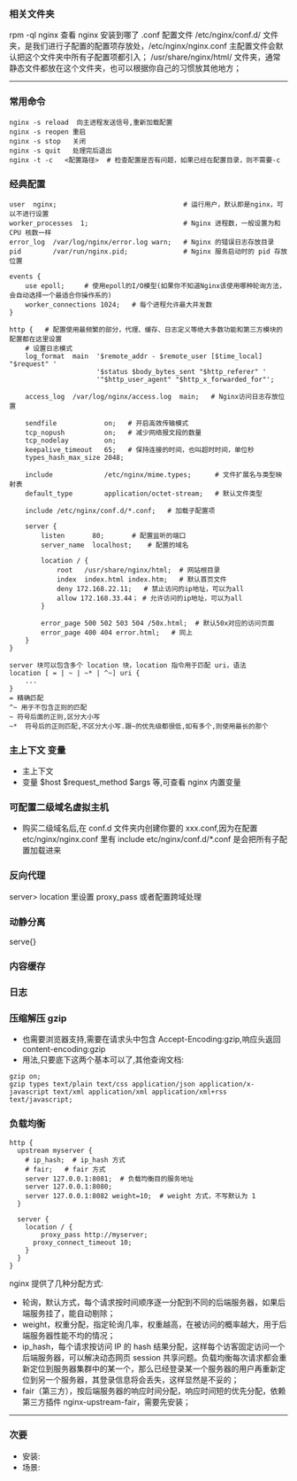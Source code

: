 ### 相关文件夹

rpm -ql nginx 查看 nginx 安装到哪了
.conf 配置文件
/etc/nginx/conf.d/ 文件夹，是我们进行子配置的配置项存放处，/etc/nginx/nginx.conf 主配置文件会默认把这个文件夹中所有子配置项都引入；
/usr/share/nginx/html/ 文件夹，通常静态文件都放在这个文件夹，也可以根据你自己的习惯放其他地方；

---

### 常用命令

```
nginx -s reload  向主进程发送信号,重新加载配置
nginx -s reopen 重启
nginx -s stop   关闭
nginx -s quit   处理完后退出
nginx -t -c   <配置路径>  # 检查配置是否有问题，如果已经在配置目录，则不需要-c
```

### 经典配置

```
user  nginx;                                # 运行用户，默认即是nginx，可以不进行设置
worker_processes  1;                        # Nginx 进程数，一般设置为和 CPU 核数一样
error_log  /var/log/nginx/error.log warn;   # Nginx 的错误日志存放目录
pid        /var/run/nginx.pid;              # Nginx 服务启动时的 pid 存放位置

events {
    use epoll;     # 使用epoll的I/O模型(如果你不知道Nginx该使用哪种轮询方法，会自动选择一个最适合你操作系的)
    worker_connections 1024;   # 每个进程允许最大并发数
}

http {   # 配置使用最频繁的部分，代理、缓存、日志定义等绝大多数功能和第三方模块的配置都在这里设置
    # 设置日志模式
    log_format  main  '$remote_addr - $remote_user [$time_local] "$request" '
                      '$status $body_bytes_sent "$http_referer" '
                      '"$http_user_agent" "$http_x_forwarded_for"';

    access_log  /var/log/nginx/access.log  main;   # Nginx访问日志存放位置

    sendfile            on;   # 开启高效传输模式
    tcp_nopush          on;   # 减少网络报文段的数量
    tcp_nodelay         on;
    keepalive_timeout   65;   # 保持连接的时间，也叫超时时间，单位秒
    types_hash_max_size 2048;

    include             /etc/nginx/mime.types;      # 文件扩展名与类型映射表
    default_type        application/octet-stream;   # 默认文件类型

    include /etc/nginx/conf.d/*.conf;   # 加载子配置项

    server {
    	listen       80;       # 配置监听的端口
    	server_name  localhost;    # 配置的域名

    	location / {
    		root   /usr/share/nginx/html;  # 网站根目录
    		index  index.html index.htm;   # 默认首页文件
    		deny 172.168.22.11;   # 禁止访问的ip地址，可以为all
    		allow 172.168.33.44； # 允许访问的ip地址，可以为all
    	}

    	error_page 500 502 503 504 /50x.html;  # 默认50x对应的访问页面
    	error_page 400 404 error.html;   # 同上
    }
}

server 块可以包含多个 location 块，location 指令用于匹配 uri，语法
location [ = | ~ | ~* | ^~] uri {
	...
}
= 精确匹配
^~ 用于不包含正则的匹配
~ 符号后面的正则,区分大小写
~*  符号后的正则匹配,不区分大小写.跟~的优先级都很低,如有多个,则使用最长的那个
```

### 主上下文 变量

- 主上下文
- 变量 $host $request_method $args 等,可查看 nginx 内置变量

### 可配置二级域名虚拟主机

- 购买二级域名后,在 conf.d 文件夹内创建你要的 xxx.conf,因为在配置 etc/nginx/nginx.conf 里有 include etc/nginx/conf.d/\*.conf 是会把所有子配置加载进来

### 反向代理

server> location 里设置 proxy_pass
或者配置跨域处理

### 动静分离

serve{}

### 内容缓存

### 日志

### 压缩解压 gzip

- 也需要浏览器支持,需要在请求头中包含 Accept-Encoding:gzip,响应头返回 content-encoding:gzip
- 用法,只要底下这两个基本可以了,其他查询文档:

```
gzip on;
gzip types text/plain text/css application/json application/x-javascript text/xml application/xml application/xml+rss text/javascript;

```

### 负载均衡

```
http {
  upstream myserver {
  	# ip_hash;  # ip_hash 方式
    # fair;   # fair 方式
    server 127.0.0.1:8081;  # 负载均衡目的服务地址
    server 127.0.0.1:8080;
    server 127.0.0.1:8082 weight=10;  # weight 方式，不写默认为 1
  }

  server {
    location / {
    	proxy_pass http://myserver;
      proxy_connect_timeout 10;
    }
  }
}

```

nginx 提供了几种分配方式:

- 轮询，默认方式，每个请求按时间顺序逐一分配到不同的后端服务器，如果后端服务挂了，能自动剔除；
- weight，权重分配，指定轮询几率，权重越高，在被访问的概率越大，用于后端服务器性能不均的情况；
- ip_hash，每个请求按访问 IP 的 hash 结果分配，这样每个访客固定访问一个后端服务器，可以解决动态网页 session 共享问题。负载均衡每次请求都会重新定位到服务器集群中的某一个，那么已经登录某一个服务器的用户再重新定位到另一个服务器，其登录信息将会丢失，这样显然是不妥的；
- fair（第三方），按后端服务器的响应时间分配，响应时间短的优先分配，依赖第三方插件 nginx-upstream-fair，需要先安装；

---

### 次要

- 安装:
- 场景:
